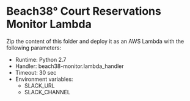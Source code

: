 # Beach38° Court Reservations Monitor Lambda

Zip the content of this folder and deploy it as an AWS Lambda with the following parameters:

* Runtime: Python 2.7
* Handler: beach38-monitor.lambda\_handler
* Timeout: 30 sec
* Environment variables:
    * SLACK\_URL
    * SLACK\_CHANNEL

